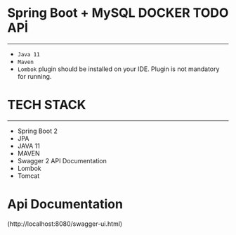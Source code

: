 # Spring Boot + MySQL DOCKER TODO APİ
 <HR>


 - `Java 11`
 -  `Maven `
 - `Lombok` plugin should be installed on your IDE. Plugin is not mandatory for running.
# TECH STACK
<HR>


- Spring Boot 2
- JPA
- JAVA 11
- MAVEN
- Swagger 2 API Documentation
- Lombok
- Tomcat

# Api Documentation


(http://localhost:8080/swagger-ui.html)

